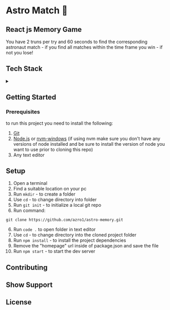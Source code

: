 # Astro Match 👾

## React js Memory Game

You have 2 truns per try and 60 seconds to find the corresponding astronaut match - if you find all matches within the time frame you win - if not you lose!

## Tech Stack
<details>
<summary></summary>
<br>
  
* Html
* Css
* Javascript
* React

</details>

## Getting Started

### Prerequisites

to run this project you need to install the following:

1. [Git](https://git-scm.com/)
2. [Node.js](https://nodejs.org/en) or [nvm-windows](https://github.com/coreybutler/nvm-windows) (if using nvm make sure you don't have any versions of node installed and be sure to install the version of node you want to use prior to cloning this repo)
3. Any text editor 

## Setup

1. Open a terminal
2. Find a suitable location on your pc
3. Run <code>mkdir</code> - to create a folder
4. Use <code>cd</code> - to change directory into folder
5. Run <code>git init</code> - to initialize a local git repo
6. Run command:
```
git clone https://github.com/azro1/astro-memory.git
```
6. Run <code>code .</code> to open folder in text editor
7. Use <code>cd</code> - to change directory into the cloned project folder
8. Run <code>npm install</code> - to install the project dependencies
9. Remove the "homepage" url inside of package.json and save the file
10. Run <code>npm start</code> - to start the dev server

## Contributing

## Show Support

## License






